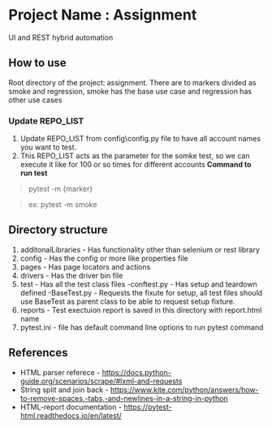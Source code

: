# Project Name : Assignment
UI and REST hybrid automation
## How to use
Root directory of the project: assignment. There are to markers divided as smoke and regression, smoke has the base use case and regression has other use cases
### Update REPO_LIST
1. Update REPO_LIST from config\config.py file to have all account names you want to test.
2. This REPO_LIST acts as the parameter for the somke test, so we can execute it like for 100 or so times for different accounts
**Command to run test**
> pytest -m {marker}

>ex: pytest -m smoke

## Directory structure
1. additonalLibraries - Has functionality other than selenium or rest library
2. config - Has the config or more like properties file
3. pages - Has page locators and actions
4. drivers - Has the driver bin file
5. test - Has all the test class files
		-conftest.py - Has setup and teardown defined
		-BaseTest.py - Requests the fixute for setup, all test files should use BaseTest as parent class to be able to request setup fixture.
6. reports - Test exectuion report is saved in this directory with report.html name
7. pytest.ini - file has default command line options to run pytest command

## References
- HTML parser referece - https://docs.python-guide.org/scenarios/scrape/#lxml-and-requests
- String split and join back - https://www.kite.com/python/answers/how-to-remove-spaces,-tabs,-and-newlines-in-a-string-in-python
- HTML-report documentation - https://pytest-html.readthedocs.io/en/latest/